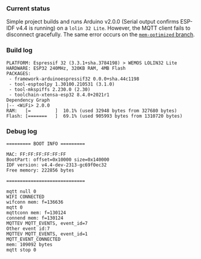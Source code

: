 ### Current status

Simple project builds and runs Arduino v2.0.0 (Serial output confirms ESP-IDF v4.4 is running) on a `lolin 32 Lite`. 
However, the MQTT client fails to disconnect gracefully. The same error occurs on the [`mem-optimized` branch](https://github.com/espressif/arduino-esp32/tree/mem-optimized).

### Build log

```log
PLATFORM: Espressif 32 (3.3.1+sha.3784198) > WEMOS LOLIN32 Lite
HARDWARE: ESP32 240MHz, 320KB RAM, 4MB Flash
PACKAGES:
 - framework-arduinoespressif32 0.0.0+sha.44c1198
 - tool-esptoolpy 1.30100.210531 (3.1.0)
 - tool-mkspiffs 2.230.0 (2.30)
 - toolchain-xtensa-esp32 8.4.0+2021r1
Dependency Graph
|-- <WiFi> 2.0.0
RAM:   [=         ]  10.1% (used 32948 bytes from 327680 bytes)
Flash: [=======   ]  69.1% (used 905993 bytes from 1310720 bytes)
```

### Debug log

```log
========= BOOT INFO =========

MAC: FF:FF:FF:FF:FF:FF
BootPart: offset=0x10000 size=0x140000
IDF version: v4.4-dev-2313-gc69f0ec32
Free memory: 222856 bytes

=============================

mqtt null 0
WIFI CONNECTED
wifconn mem: f=136636
mqtt 0
mqttconn mem: f=130124
connend mem: f=130124
MQTTEV MQTT_EVENTS, event_id=7
Other event id:7
MQTTEV MQTT_EVENTS, event_id=1
MQTT_EVENT_CONNECTED
mem: 109092 bytes
mqtt stop 0
```